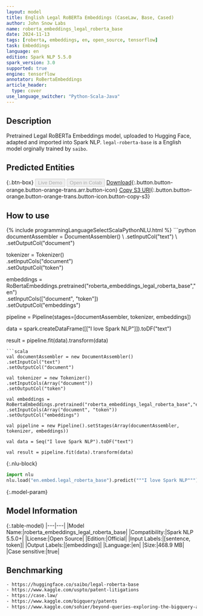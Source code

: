 ```yaml
---
layout: model
title: English Legal RoBERTa Embeddings (CaseLaw, Base, Cased)
author: John Snow Labs
name: roberta_embeddings_legal_roberta_base
date: 2024-11-13
tags: [roberta, embeddings, en, open_source, tensorflow]
task: Embeddings
language: en
edition: Spark NLP 5.5.0
spark_version: 3.0
supported: true
engine: tensorflow
annotator: RoBertaEmbeddings
article_header:
  type: cover
use_language_switcher: "Python-Scala-Java"
---
```


## Description

Pretrained Legal RoBERTa Embeddings model, uploaded to Hugging Face, adapted and imported into Spark NLP. `legal-roberta-base` is a English model orginally trained by `saibo`.

## Predicted Entities



{:.btn-box}
<button class="button button-orange" disabled>Live Demo</button>
<button class="button button-orange" disabled>Open in Colab</button>
[Download](https://s3.amazonaws.com/auxdata.johnsnowlabs.com/public/models/roberta_embeddings_legal_roberta_base_en_5.5.0_3.0_1731462634993.zip){:.button.button-orange.button-orange-trans.arr.button-icon}
[Copy S3 URI](s3://auxdata.johnsnowlabs.com/public/models/roberta_embeddings_legal_roberta_base_en_5.5.0_3.0_1731462634993.zip){:.button.button-orange.button-orange-trans.button-icon.button-copy-s3}

## How to use



<div class="tabs-box" markdown="1">
{% include programmingLanguageSelectScalaPythonNLU.html %}
```python
documentAssembler = DocumentAssembler() \
.setInputCol("text") \
.setOutputCol("document")

tokenizer = Tokenizer() \
.setInputCols("document") \
.setOutputCol("token")

embeddings = RoBertaEmbeddings.pretrained("roberta_embeddings_legal_roberta_base","en") \
.setInputCols(["document", "token"]) \
.setOutputCol("embeddings")

pipeline = Pipeline(stages=[documentAssembler, tokenizer, embeddings])

data = spark.createDataFrame([["I love Spark NLP"]]).toDF("text")

result = pipeline.fit(data).transform(data)
```
```scala
val documentAssembler = new DocumentAssembler() 
.setInputCol("text") 
.setOutputCol("document")

val tokenizer = new Tokenizer() 
.setInputCols(Array("document"))
.setOutputCol("token")

val embeddings = RoBertaEmbeddings.pretrained("roberta_embeddings_legal_roberta_base","en") 
.setInputCols(Array("document", "token")) 
.setOutputCol("embeddings")

val pipeline = new Pipeline().setStages(Array(documentAssembler, tokenizer, embeddings))

val data = Seq("I love Spark NLP").toDF("text")

val result = pipeline.fit(data).transform(data)
```

{:.nlu-block}
```python
import nlu
nlu.load("en.embed.legal_roberta_base").predict("""I love Spark NLP""")
```
</div>

{:.model-param}
## Model Information

{:.table-model}
|---|---|
|Model Name:|roberta_embeddings_legal_roberta_base|
|Compatibility:|Spark NLP 5.5.0+|
|License:|Open Source|
|Edition:|Official|
|Input Labels:|[sentence, token]|
|Output Labels:|[embeddings]|
|Language:|en|
|Size:|468.9 MB|
|Case sensitive:|true|

## Benchmarking

```bash
- https://huggingface.co/saibo/legal-roberta-base
- https://www.kaggle.com/uspto/patent-litigations
- https://case.law/
- https://www.kaggle.com/bigquery/patents
- https://www.kaggle.com/sohier/beyond-queries-exploring-the-bigquery-api
```